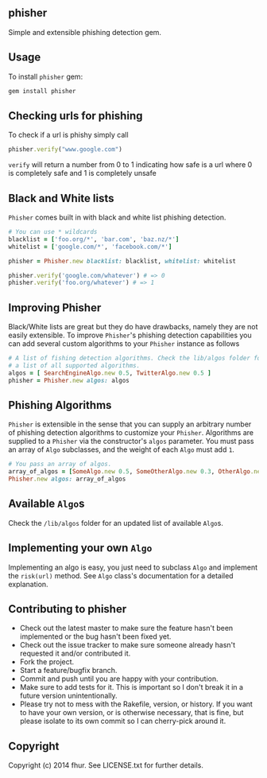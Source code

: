 phisher
-------

Simple and extensible phishing detection gem.

## Usage

To install `phisher` gem:

```ruby
gem install phisher
```


## Checking urls for phishing
To check if a url is phishy simply call
```ruby
phisher.verify("www.google.com")
```
`verify` will return a number from 0 to 1 indicating
how safe is a url where 0 is completely safe and 1
is completely unsafe

## Black and White lists

`Phisher` comes built in with black and white list phishing detection.

```ruby
# You can use * wildcards
blacklist = ['foo.org/*', 'bar.com', 'baz.nz/*']
whitelist = ['google.com/*', 'facebook.com/*']

phisher = Phisher.new blacklist: blacklist, whitelist: whitelist

phisher.verify('google.com/whatever') # => 0
phisher.verify('foo.org/whatever') # => 1
```


## Improving Phisher

Black/White lists are great but they do have drawbacks, namely they are
not easily extensible. To improve `Phisher`'s phishing detection capabilities
you can add several custom algorithms to your `Phisher` instance as follows

```ruby
# A list of fishing detection algorithms. Check the lib/algos folder for
# a list of all supported algorithms.
algos = [ SearchEngineAlgo.new 0.5, TwitterAlgo.new 0.5 ]
phisher = Phisher.new algos: algos
```

## Phishing Algorithms

`Phisher` is extensible in the sense that you can supply an arbitrary number of phishing detection algorithms 
to customize your `Phisher`. Algorithms are supplied to a `Phisher` via the constructor's `algos` parameter.
You must pass an array of `Algo` subclasses, and the weight of each `Algo` must add `1`.

```ruby
# You pass an array of algos.
array_of_algos = [SomeAlgo.new 0.5, SomeOtherAlgo.new 0.3, OtherAlgo.new 0.2]
Phisher.new algos: array_of_algos
```

## Available `Algo`s

Check the `/lib/algos` folder for an updated list of available `Algo`s. 

## Implementing your own `Algo`

Implementing an algo is easy, you just need to subclass `Algo` and implement the `risk(url)` method.
See `Algo` class's documentation for a detailed explanation.

## Contributing to phisher

* Check out the latest master to make sure the feature hasn't been implemented or the bug hasn't been fixed yet.
* Check out the issue tracker to make sure someone already hasn't requested it and/or contributed it.
* Fork the project.
* Start a feature/bugfix branch.
* Commit and push until you are happy with your contribution.
* Make sure to add tests for it. This is important so I don't break it in a future version unintentionally.
* Please try not to mess with the Rakefile, version, or history. If you want to have your own version, or is otherwise necessary, that is fine, but please isolate to its own commit so I can cherry-pick around it.

## Copyright

Copyright (c) 2014 fhur. See LICENSE.txt for
further details.

